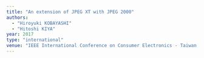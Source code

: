```yaml
---
title: "An extension of JPEG XT with JPEG 2000"
authors:
  - "Hiroyuki KOBAYASHI"
  - "Hitoshi KIYA"
year: 2017
type: "international"
venue: "IEEE International Conference on Consumer Electronics - Taiwan, Taipei, Taiwan, 2017-06-14."
---
```

